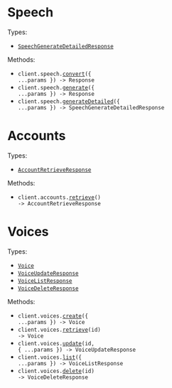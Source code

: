 # Speech

Types:

- <code><a href="./src/resources/speech.ts">SpeechGenerateDetailedResponse</a></code>

Methods:

- <code title="post /v1/ai/speech/convert">client.speech.<a href="./src/resources/speech.ts">convert</a>({ ...params }) -> Response</code>
- <code title="post /v1/ai/speech/bytes">client.speech.<a href="./src/resources/speech.ts">generate</a>({ ...params }) -> Response</code>
- <code title="post /v1/ai/speech">client.speech.<a href="./src/resources/speech.ts">generateDetailed</a>({ ...params }) -> SpeechGenerateDetailedResponse</code>

# Accounts

Types:

- <code><a href="./src/resources/accounts.ts">AccountRetrieveResponse</a></code>

Methods:

- <code title="get /v1/account">client.accounts.<a href="./src/resources/accounts.ts">retrieve</a>() -> AccountRetrieveResponse</code>

# Voices

Types:

- <code><a href="./src/resources/voices.ts">Voice</a></code>
- <code><a href="./src/resources/voices.ts">VoiceUpdateResponse</a></code>
- <code><a href="./src/resources/voices.ts">VoiceListResponse</a></code>
- <code><a href="./src/resources/voices.ts">VoiceDeleteResponse</a></code>

Methods:

- <code title="post /v1/ai/voice">client.voices.<a href="./src/resources/voices.ts">create</a>({ ...params }) -> Voice</code>
- <code title="get /v1/ai/voice/{id}">client.voices.<a href="./src/resources/voices.ts">retrieve</a>(id) -> Voice</code>
- <code title="put /v1/ai/voice/{id}">client.voices.<a href="./src/resources/voices.ts">update</a>(id, { ...params }) -> VoiceUpdateResponse</code>
- <code title="get /v1/ai/voice/list">client.voices.<a href="./src/resources/voices.ts">list</a>({ ...params }) -> VoiceListResponse</code>
- <code title="delete /v1/ai/voice/{id}">client.voices.<a href="./src/resources/voices.ts">delete</a>(id) -> VoiceDeleteResponse</code>
